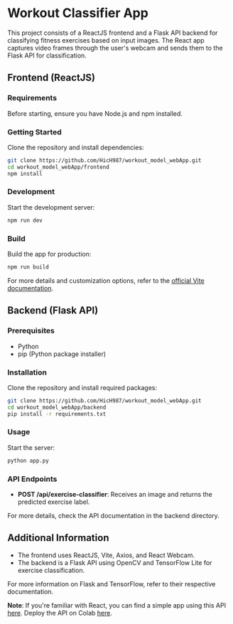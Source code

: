 # Workout Classifier App

This project consists of a ReactJS frontend and a Flask API backend for classifying fitness exercises based on input images. The React app captures video frames through the user's webcam and sends them to the Flask API for classification.

## Frontend (ReactJS)

### Requirements
Before starting, ensure you have Node.js and npm installed.

### Getting Started
Clone the repository and install dependencies:
```bash
git clone https://github.com/HicH987/workout_model_webApp.git
cd workout_model_webApp/frontend
npm install
```

### Development
Start the development server:
```bash
npm run dev
```

### Build
Build the app for production:
```bash
npm run build
```

For more details and customization options, refer to the [official Vite documentation](https://vitejs.dev/).

## Backend (Flask API)

### Prerequisites
- Python
- pip (Python package installer)

### Installation
Clone the repository and install required packages:
```bash
git clone https://github.com/HicH987/workout_model_webApp.git
cd workout_model_webApp/backend
pip install -r requirements.txt
```

### Usage
Start the server:
```bash
python app.py
```

### API Endpoints
- **POST /api/exercise-classifier**: Receives an image and returns the predicted exercise label.

For more details, check the API documentation in the backend directory.

## Additional Information
- The frontend uses ReactJS, Vite, Axios, and React Webcam.
- The backend is a Flask API using OpenCV and TensorFlow Lite for exercise classification.

For more information on Flask and TensorFlow, refer to their respective documentation.

**Note**: If you're familiar with React, you can find a simple app using this API [here](https://github.com/HicH987/react_client_test_model). Deploy the API on Colab [here](https://colab.research.google.com/github/HicH987/workout_model_webApp/blob/master/backend/_deployment_colab.ipynb).